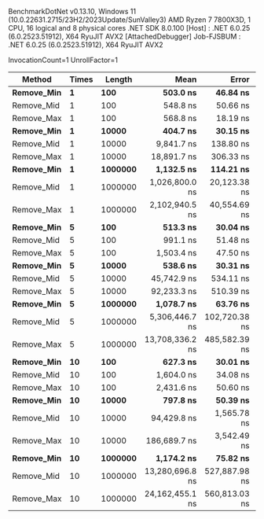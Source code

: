 
BenchmarkDotNet v0.13.10, Windows 11 (10.0.22631.2715/23H2/2023Update/SunValley3)
AMD Ryzen 7 7800X3D, 1 CPU, 16 logical and 8 physical cores
.NET SDK 8.0.100
  [Host]     : .NET 6.0.25 (6.0.2523.51912), X64 RyuJIT AVX2 [AttachedDebugger]
  Job-FJSBUM : .NET 6.0.25 (6.0.2523.51912), X64 RyuJIT AVX2

InvocationCount=1  UnrollFactor=1  

 Method     | Times | Length  | Mean            | Error         | StdDev          | Median          | Gen0      | Allocated   |
----------- |------ |-------- |----------------:|--------------:|----------------:|----------------:|----------:|------------:|
 **Remove_Min** | **1**     | **100**     |        **503.0 ns** |      **46.84 ns** |       **137.36 ns** |        **500.0 ns** |         **-** |       **568 B** |
 Remove_Mid | 1     | 100     |        548.8 ns |      50.66 ns |       137.84 ns |        500.0 ns |         - |      1768 B |
 Remove_Max | 1     | 100     |        568.8 ns |      18.19 ns |        46.62 ns |        600.0 ns |         - |      2944 B |
 **Remove_Min** | **1**     | **10000**   |        **404.7 ns** |      **30.15 ns** |        **81.51 ns** |        **400.0 ns** |         **-** |       **568 B** |
 Remove_Mid | 1     | 10000   |      9,841.7 ns |     138.80 ns |       108.36 ns |      9,900.0 ns |         - |    120568 B |
 Remove_Max | 1     | 10000   |     18,891.7 ns |     306.33 ns |       239.16 ns |     18,900.0 ns |         - |    240544 B |
 **Remove_Min** | **1**     | **1000000** |      **1,132.5 ns** |     **114.21 ns** |       **331.35 ns** |      **1,050.0 ns** |         **-** |       **520 B** |
 Remove_Mid | 1     | 1000000 |  1,026,800.0 ns |  20,123.38 ns |    22,367.09 ns |  1,030,600.0 ns |         - |  12000520 B |
 Remove_Max | 1     | 1000000 |  2,102,940.5 ns |  40,554.69 ns |    74,156.55 ns |  2,089,600.0 ns |         - |  24000496 B |
 **Remove_Min** | **5**     | **100**     |        **513.3 ns** |      **30.04 ns** |        **83.73 ns** |        **500.0 ns** |         **-** |       **664 B** |
 Remove_Mid | 5     | 100     |        991.1 ns |      51.48 ns |       143.51 ns |        900.0 ns |         - |      6664 B |
 Remove_Max | 5     | 100     |      1,503.4 ns |      47.50 ns |       130.82 ns |      1,500.0 ns |         - |     12304 B |
 **Remove_Min** | **5**     | **10000**   |        **538.6 ns** |      **30.31 ns** |        **80.90 ns** |        **500.0 ns** |         **-** |       **664 B** |
 Remove_Mid | 5     | 10000   |     45,742.9 ns |     534.11 ns |       473.47 ns |     45,600.0 ns |         - |    600664 B |
 Remove_Max | 5     | 10000   |     92,233.3 ns |     510.39 ns |       398.48 ns |     92,050.0 ns |         - |   1200304 B |
 **Remove_Min** | **5**     | **1000000** |      **1,078.7 ns** |      **63.76 ns** |       **181.91 ns** |      **1,100.0 ns** |         **-** |       **616 B** |
 Remove_Mid | 5     | 1000000 |  5,306,446.7 ns | 102,720.38 ns |    96,084.71 ns |  5,328,500.0 ns | 1000.0000 |  60000616 B |
 Remove_Max | 5     | 1000000 | 13,708,336.2 ns | 485,582.39 ns | 1,385,393.89 ns | 14,224,350.0 ns | 2000.0000 | 120000256 B |
 **Remove_Min** | **10**    | **100**     |        **627.3 ns** |      **30.01 ns** |        **82.67 ns** |        **600.0 ns** |         **-** |       **784 B** |
 Remove_Mid | 10    | 100     |      1,604.0 ns |      34.08 ns |        86.12 ns |      1,600.0 ns |         - |     12784 B |
 Remove_Max | 10    | 100     |      2,431.6 ns |      50.60 ns |       128.80 ns |      2,400.0 ns |         - |     23464 B |
 **Remove_Min** | **10**    | **10000**   |        **797.8 ns** |      **50.39 ns** |       **142.93 ns** |        **700.0 ns** |         **-** |       **784 B** |
 Remove_Mid | 10    | 10000   |     94,429.8 ns |   1,565.78 ns |     3,053.93 ns |     93,700.0 ns |         - |   1200784 B |
 Remove_Max | 10    | 10000   |    186,689.7 ns |   3,542.49 ns |     5,192.53 ns |    185,200.0 ns |         - |   2399464 B |
 **Remove_Min** | **10**    | **1000000** |      **1,174.2 ns** |      **75.82 ns** |       **219.98 ns** |      **1,100.0 ns** |         **-** |       **736 B** |
 Remove_Mid | 10    | 1000000 | 13,280,696.8 ns | 527,887.98 ns | 1,497,530.35 ns | 14,032,600.0 ns | 2000.0000 | 120000736 B |
 Remove_Max | 10    | 1000000 | 24,162,455.1 ns | 560,813.03 ns | 1,635,917.93 ns | 24,761,100.0 ns | 4000.0000 | 239999416 B |
